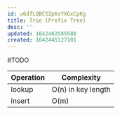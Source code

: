 ```yaml
---
id: u6d7LQBCSZp6sYXGxCpKg
title: Trie (Prefix Tree)
desc: ''
updated: 1642462585588
created: 1642445127101
---
```


#TODO



Operation | Complexity |
---------|-------------
 lookup | O(n) in key length | 
 insert | O(m) | 


